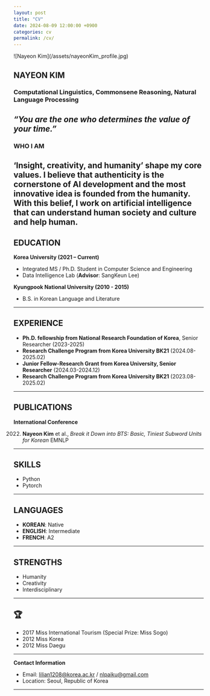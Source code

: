 ```yaml
---
layout: post
title: "CV"
date: 2024-08-09 12:00:00 +0900
categories: cv
permalink: /cv/
---
```

<div class="center-content">
![Nayeon Kim](/assets/nayeonKim_profile.jpg) <!-- 사진 파일 경로를 넣으세요 -->

## NAYEON KIM
### Computational Linguistics, Commonsene Reasoning, Natural Language Processing
*“You are the one who determines the value of your time.”*
---

### WHO I AM
‘Insight, creativity, and humanity’ shape my core values. I believe that authenticity is the cornerstone of AI development and the most innovative idea is founded from the humanity.
With this belief, I work on artificial intelligence that can understand human society and culture and help human.  
---

## EDUCATION
**Korea University (2021 – Current)**
- Integrated MS / Ph.D. Student in Computer Science and Engineering
- Data Intelligence Lab (**Advisor**: SangKeun Lee)

**Kyungpook National University (2010 - 2015)**
- B.S. in Korean Language and Literature

---

## EXPERIENCE
- **Ph.D. fellowship from National Research Foundation of Korea**, Senior Researcher (2023-2025)
- **Research Challenge Program from Korea University BK21** (2024.08-2025.02) 
- **Junior Fellow-Research Grant from Korea University, Senior Researcher** (2024.03-2024.12)
- **Research Challenge Program from Korea University BK21** (2023.08-2025.02) 
---

## PUBLICATIONS
**International Conference**

2022. **Nayeon Kim** et al., *Break it Down into BTS: Basic, Tiniest Subword Units for Korean* EMNLP

---

## SKILLS
- Python
- Pytorch

---

## LANGUAGES
- **KOREAN**: Native
- **ENGLISH**: Intermediate
- **FRENCH**: A2

---

## STRENGTHS
- Humanity
- Creativity
- Interdisciplinary

---

## 🏆
- 2017 Miss International Tourism (Special Prize: Miss Sogo)
- 2012 Miss Korea
- 2012 Miss Daegu

---

**Contact Information**
- Email: lilian1208@korea.ac.kr / nlpaiku@gmail.com
- Location: Seoul, Republic of Korea

---

</div>
